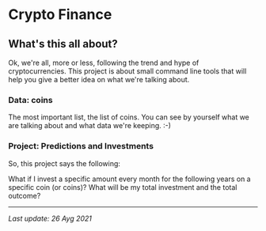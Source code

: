 # Crypto Finance

## What's this all about?

Ok, we're all, more or less, following the trend and hype of cryptocurrencies. This project is about small command line tools that will help you give a better idea on what we're talking about.

### Data: coins

The most important list, the list of coins. You can see by yourself what we are talking about and what data we're keeping. :-)

### Project: Predictions and Investments

So, this project says the following:

What if I invest a specific amount every month for the following years on a specific coin (or coins)? What will be my total investment and the total outcome?

-----
_Last update: 26 Ayg 2021_
